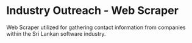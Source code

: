 ﻿# Industry Outreach - Web Scraper

Web Scraper utilized for gathering contact information from companies within the Sri Lankan software industry.
